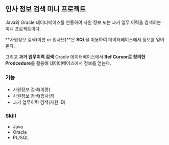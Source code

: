 ## 인사 정보 검색 미니 프로젝트

Java와 Oracle 데이터베이스를 연동하여 사원 정보 또는 과거 업무 이력을 검색하는 미니 프로젝트이다. 

**사원정보 검색(이름 or 입사년)**은 **SQL**을 이용하여 데이터베이스에서 정보를 얻어온다. 

그리고 **과거 업무이력 검색** Oracle 데이터베이스에서 **Ref Cursor로 정의한 Prodcedure**를 활용해 데이터베이스에서 정보를 얻는다.

### 기능

- 사원정보 검색(이름)
- 사원정보 검색(입사년)
- 과거 업무이력 검색(사원 ID)

### Skill

- Java
- Oracle
- PL/SQL